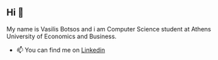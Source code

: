 
## Hi 👋 
My name is Vasilis Botsos and i am Computer Science student at Athens University of Economics and Business.
- 📫 You can find me on [Linkedin](https://www.linkedin.com/in/vasilisbotsos/)
